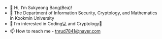 - 👋 Hi, I’m Sukyeong Bang(Bea)!
- 🏫 The Department of Information Security, Cryptology, and Mathematics in Kookmin University
- 👀 I’m interested in Coding💻 and Cryptology🔑
- 📫 How to reach me - tnrud7841@naver.com

<!---
tnrud7841/tnrud7841 is a ✨ special ✨ repository because its `README.md` (this file) appears on your GitHub profile.
You can click the Preview link to take a look at your changes.
--->
